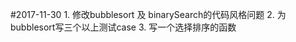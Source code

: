 #2017-11-30
    1. 修改bubblesort 及 binarySearch的代码风格问题
    2. 为bubblesort写三个以上测试case
    3. 写一个选择排序的函数